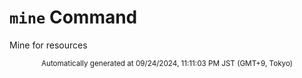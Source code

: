# `mine` Command

Mine for resources

<div align="center"><sub>Automatically generated at 09/24/2024, 11:11:03 PM JST (GMT+9, Tokyo)</sub></div>